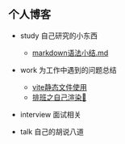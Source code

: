 ## 个人博客
 - study 自己研究的小东西
     - [markdown语法小结.md](./study/markdown%E8%AF%AD%E6%B3%95%E5%B0%8F%E7%BB%93.md)
 - work 为工作中遇到的问题总结
     - [vite静态文件使用](./work/vite%E9%9D%99%E6%80%81%E6%96%87%E4%BB%B6%E4%BD%BF%E7%94%A8.md)
     - [排班之自己渲染📅](./work/%E6%8E%92%E7%8F%AD%E4%B9%8B%E8%87%AA%E5%B7%B1%E6%B8%B2%E6%9F%93%F0%9F%93%85.md)

 - interview 面试相关
 - talk 自己的胡说八道
